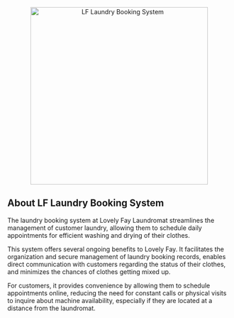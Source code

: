 <p align="center"><a href="https://www.facebook.com/LovelyFayLaundromats/" target="_blank"><img src="https://www.facebook.com/photo/?fbid=182901607417073&set=a.182901597417074&__tn__=%3C" width="400" alt="LF Laundry Booking System"></a></p>


## About LF Laundry Booking System 

The laundry booking system at Lovely Fay Laundromat streamlines the management of customer laundry, allowing them to schedule daily appointments for efficient washing and drying of their clothes.

This system offers several ongoing benefits to Lovely Fay. It facilitates the organization and secure management of laundry booking records, enables direct communication with customers regarding the status of their clothes, and minimizes the chances of clothes getting mixed up.

For customers, it provides convenience by allowing them to schedule appointments online, reducing the need for constant calls or physical visits to inquire about machine availability, especially if they are located at a distance from the laundromat.


